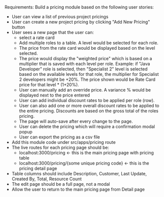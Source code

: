 Requirements: Build a pricing module based on the following user stories:
- User can view a list of previous project pricings
- User can create a new project pricing by clicking "Add New Pricing" button
- User sees a new page that the user can:
  - select a rate card
  - Add multiple roles to a table. A level would be selected for each role.
  - The price from the rate card would be displayed based on the level selected.
  - The price would display the "weighted price" which is based on a multiplier that is saved with each level per role. Example: if "Java Developer" role is selected, then "Specialist 2" level is selected based on the available levels for that role, the multiplier for Specialist 2 developers might be +20%. The price shown would be Rate Card price for that level * (1+20%).
  - User can manually add an override price. A variance % would be displayed next to the price entered
  - User can add individual discount rates to be applied per role (row).
  - User can also add one or more overall discount rates to be applied to the entire pricing. Discounts are based on the gross total of the roles pricing.
  - The page will auto-save after every change to the page.
  - User can delete the pricing which will require a confirmation modal popup
  - User can export the pricing as a csv file
- Add this module code under src/apps/pricing route
- The live routes for each pricing page should be: 
  - localhost:3000/pricing <- this is the main pricing page with pricing table
  - localhost:3000/pricing/{some unique pricing code} <- this is the pricing detail page 
- Table columns should include Description, Customer, Last Update, Created By, Total, Resource Count
- The edit page should be a full page, not a modal
- Allow the user to return to the main pricing page from Detail page